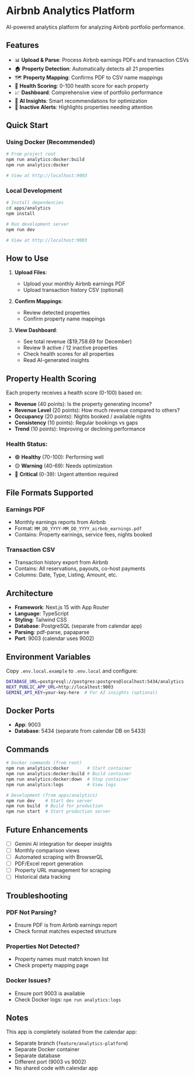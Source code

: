 # Airbnb Analytics Platform

AI-powered analytics platform for analyzing Airbnb portfolio performance.

## Features

- 📊 **Upload & Parse**: Process Airbnb earnings PDFs and transaction CSVs
- 🏠 **Property Detection**: Automatically detects all 21 properties
- 🗺️ **Property Mapping**: Confirms PDF to CSV name mappings
- 💯 **Health Scoring**: 0-100 health score for each property
- 📈 **Dashboard**: Comprehensive view of portfolio performance
- 🤖 **AI Insights**: Smart recommendations for optimization
- 🚨 **Inactive Alerts**: Highlights properties needing attention

## Quick Start

### Using Docker (Recommended)

```bash
# From project root
npm run analytics:docker:build
npm run analytics:docker

# View at http://localhost:9003
```

### Local Development

```bash
# Install dependencies
cd apps/analytics
npm install

# Run development server
npm run dev

# View at http://localhost:9003
```

## How to Use

1. **Upload Files**: 
   - Upload your monthly Airbnb earnings PDF
   - Upload transaction history CSV (optional)

2. **Confirm Mappings**: 
   - Review detected properties
   - Confirm property name mappings

3. **View Dashboard**:
   - See total revenue ($19,758.69 for December)
   - Review 9 active / 12 inactive properties
   - Check health scores for all properties
   - Read AI-generated insights

## Property Health Scoring

Each property receives a health score (0-100) based on:
- **Revenue** (40 points): Is the property generating income?
- **Revenue Level** (20 points): How much revenue compared to others?
- **Occupancy** (20 points): Nights booked / available nights
- **Consistency** (10 points): Regular bookings vs gaps
- **Trend** (10 points): Improving or declining performance

### Health Status:
- 🟢 **Healthy** (70-100): Performing well
- 🟡 **Warning** (40-69): Needs optimization
- 🔴 **Critical** (0-39): Urgent attention required

## File Formats Supported

### Earnings PDF
- Monthly earnings reports from Airbnb
- Format: `MM_DD_YYYY-MM_DD_YYYY_airbnb_earnings.pdf`
- Contains: Property earnings, service fees, nights booked

### Transaction CSV
- Transaction history export from Airbnb
- Contains: All reservations, payouts, co-host payments
- Columns: Date, Type, Listing, Amount, etc.

## Architecture

- **Framework**: Next.js 15 with App Router
- **Language**: TypeScript
- **Styling**: Tailwind CSS
- **Database**: PostgreSQL (separate from calendar app)
- **Parsing**: pdf-parse, papaparse
- **Port**: 9003 (calendar uses 9002)

## Environment Variables

Copy `.env.local.example` to `.env.local` and configure:

```bash
DATABASE_URL=postgresql://postgres:postgres@localhost:5434/analytics
NEXT_PUBLIC_APP_URL=http://localhost:9003
GEMINI_API_KEY=your-key-here  # For AI insights (optional)
```

## Docker Ports

- **App**: 9003
- **Database**: 5434 (separate from calendar DB on 5433)

## Commands

```bash
# Docker commands (from root)
npm run analytics:docker       # Start container
npm run analytics:docker:build # Build container
npm run analytics:docker:down  # Stop container
npm run analytics:logs         # View logs

# Development (from apps/analytics)
npm run dev    # Start dev server
npm run build  # Build for production
npm run start  # Start production server
```

## Future Enhancements

- [ ] Gemini AI integration for deeper insights
- [ ] Monthly comparison views
- [ ] Automated scraping with BrowserQL
- [ ] PDF/Excel report generation
- [ ] Property URL management for scraping
- [ ] Historical data tracking

## Troubleshooting

### PDF Not Parsing?
- Ensure PDF is from Airbnb earnings report
- Check format matches expected structure

### Properties Not Detected?
- Property names must match known list
- Check property mapping page

### Docker Issues?
- Ensure port 9003 is available
- Check Docker logs: `npm run analytics:logs`

## Notes

This app is completely isolated from the calendar app:
- Separate branch (`feature/analytics-platform`)
- Separate Docker container
- Separate database
- Different port (9003 vs 9002)
- No shared code with calendar app